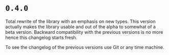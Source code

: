# `0.4.0`

Total rewrite of the library with an emphasis on new types. This version
actually makes the library usable and out of the alpha to somewhat of a beta
version. Backward compatibility with the previous versions is no more hence this
changelog starts fresh.

To see the changelog of the previous versions use Git or any time machine.
